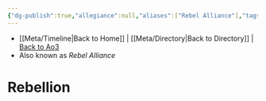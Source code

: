 ```yaml
---
{"dg-publish":true,"allegiance":null,"aliases":["Rebel Alliance"],"tags":["unfinished","faction"],"permalink":"/factions-cults-cultures-governments/rebellion/","dgPassFrontmatter":true}
---
```


- [[Meta/Timeline\|Back to Home]] | [[Meta/Directory\|Back to Directory]] | [Back to Ao3](https://archiveofourown.org/works/19334440/chapters/45992584)
- Also known as *Rebel Alliance*

# Rebellion
